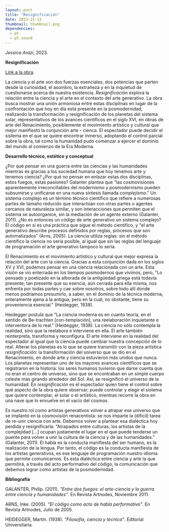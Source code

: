 ```yaml
---
layout: post
title: "Resignificación"
date: 2023-11-13
thumbnail: thumbnail.png
dependencies:
  - p5
  - p5.sound
---
```


<div id="div-sketch">
  <script type="text/javascript" src="sketch.js"></script>
</div>

_Jessica Arazi_, 2023.

**Resignificación**

[Link a la obra](https://editor.p5js.org/jarazi/sketches/w4tW52M5m).

La ciencia y el arte son dos fuerzas esenciales, dos potencias que parten desde la curiosidad, el asombro, la extrañeza y en la inquietud de cuestionarse acerca de nuestra existencia. _Resignificación_ explora la relación entre la ciencia y el arte en el contexto del arte generativo. La obra busca mostrar una unión armoniosa entre estas disciplinas en lugar de la confrontación que hoy en día está presente en la posmodernidad, realizando la transformación y resignificación de los planetas del sistema solar, representativos de los avances científicos en el siglo XVI, en obras de arte del Renacimiento, posiblemente el movimiento artístico y cultural que mejor manifiestó la conjunción arte - cienca. El espectador puede decidir el sistema en el que se quiere encontrar inmerso, adoptando el control parcial sobre la obra, tal como la humanidad pudo comenzar a ejercer el dominio del mundo al comienzo de la Era Moderna.

**Desarrollo técnico, estético y conceptual**

¿Por qué pensar en una guerra entre las ciencias y las humanidades mientras es gracias a los sociedad humana que hoy tenemos arte y tenemos ciencia? ¿Por qué no pensar en enlazar estas dos disciplinas, estos fuegos, estas pasiones? Galanter plantea que "las cosmovisiones aparentemente irreconciliables del modernismo y posmodernismo pueden subsumirse y unificarse en una nueva síntesis llamada _complejismo_." Un sistema complejo es un término técnico científico que refiere a numerosas partes de tamaño reducido que interactúan con otras partes o agentes cercanos de naturaleza similar, y son interacciones que permiten que el sistema se autoorganice, sin la mediación de un agente externo (Galanter, 2011). ¿No es entonces un código de arte generativo un sistema complejo? El código en sí es una práctica que sigue el método científico, y "el arte generativo describe procesos definidos por reglas, procesos que son automatizados" (Arns, 2005). La ciencia utiliza reglas: sin el método científico la ciencia no sería posible, al igual que sin las reglas del lenguaje de programación el arte generativo tampoco lo sería.

El Renacimiento es el movimiento artístico y cultural que mejor expresa la relación del arte con la ciencia. Gracias a esta conjunción dada en los siglos XV y XVI, podemos pensar en una ciencia relacionada con un arte. Esta visión se vio enterrada en los tiempos posmodernos que vivimos, pero, "Lo pensado y poetizado en la alborada de la antigüedad griega está todavía presente; tan presente que su esencia, aún cerrada para ella misma, nos enfrenta por todas partes y cae sobre nosotros, sobre todo allí donde menos podríamos presumirlo, a saber, en el dominio de la técnica moderna, enteramente ajena a la antigua, pero en la cual, no obstante, tiene su proveniencia esencial." (Heidegger, 1938).

Heidegger postula que "La ciencia moderna es en cuanto teoría, en el sentido de Be-trachten [con-templación], una reelaboración inquietante e interventora de lo real." (Heidegger, 1938). La ciencia no sólo contempla la realidad, sino que la reelabora e interviene en ella. El arte también reinterpreta, transforma y reconfigura. El arte interviene en la realidad del espectador al igual que la ciencia puede cambiar nuestra concepción de lo real. Alterar los planetas es lo que se quiere transmitir con la pieza artística _resignificación_: la transformación del universo que se dio en el Renacimiento, en donde arte y ciencia estuvieron más unidos que nunca. Los planetas representan uno de los mayores avances científicos que se registraron en la historia: los seres humanos tuvieron que darse cuenta que no eran el centro de universo, sino que se encontraban en un simple cuerpo celeste más girando alrededor del Sol. Así, se resignificó el universo de la humanidad. En _resignificación_ es el espectador quien tiene el control sobre qué aspecto de la obra quiere observar; puede controlar y elegir el sistema que quiere contemplar, el solar o el artístico, mientras recorre la obra en una nave que lo envuelve en el vacío del cosmos.


Es nuestro rol como artistas generativos volver a atrapar ese universo que se implantó en la cosmovisión renacentista: se nos imparte la (difícil) tarea de re-unir ciencia con arte. Debemos volver a plantear esa dialéctica hoy perdida y resignificarla: "Atrapados entre culturas, los artistas de la complejidad [...] ocupan justamente el lugar en el que puede tenderse un puente para volver a unir la cultura de la ciencia y de las humanidades." (Galanter, 2011). El habla es la conducta manifiesta del ser humano, es la realización de la lengua. Por tanto, el código es la conducta manifiesta de los artistas generativos, es ese lenguaje de programación nuestro idioma que permite comunicarnos. Es esta dialéctica entre ciencia y arte la que permitirá, a través del acto performativo del código, la comunicación que debemos lograr como artistas de la posmodernidad.

**Bibliografía**

GALANTER, Philip. (2011). _"Entre dos fuegos: el arte-ciencia y la guerra entre ciencia y humanidades"_. En Revista Artnodes, Noviembre 2011.

ARNS, Inke. (2005). _"El código como acto de habla performativo"_. En Revista Artnodes, Julio de 2005.

HEIDEGGER, Martin. (1938). _"Filosofía, ciencia y técnica"_. Editorial Universitaria.



